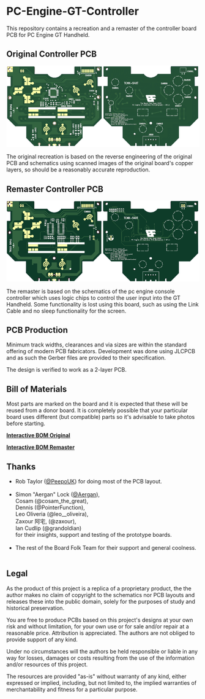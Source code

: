 # PC-Engine-GT-Controller
This repository contains a recreation and a remaster of the
controller board PCB for PC Engine GT Handheld.

## Original Controller PCB
![PCB-Original](images/PCEGT-Original-small.png)

The original recreation is based on the reverse engineering of the original
PCB and schematics using scanned images of the original
board's copper layers, so should be a reasonably accurate reproduction.

## Remaster Controller PCB
![PCB-Remaster](images/PCEGT-Remaster-small.png)

The remaster is based on the schematics of the pc engine console controller which
uses logic chips to control the user input into the GT Handheld.
Some functionality is lost using this board, such as using the Link Cable and
no sleep functionality for the screen.

## PCB Production

Minimum track widths, clearances and via sizes are within the standard
offering of modern PCB fabricators. Development was done using JLCPCB and as
such the Gerber files are provided to their specification.

The design is verified to work as a 2-layer PCB.

## Bill of Materials

Most parts are marked on the board and it is expected that these will be reused
from a donor board. It is completely possible that your particular board uses
different (but compatible) parts so it's advisable to take photos before starting.

[**Interactive BOM Original**][IBOM-Original]

[**Interactive BOM Remaster**][IBOM-Remaster]

## Thanks

  * Rob Taylor ([@PeepoUK](https://github.com/PeepoUK)) for doing most of
    the PCB layout.\
&nbsp;
  * Simon "Aergan" Lock ([@Aergan](https://github.com/Aergan)),\
    Cosam (@cosam_the_great),\
    Dennis (@PointerFunction),\
    Leo Oliveria (@leo__oliveira),\
    Zaxour 阿宅, (@zaxour),\
    Ian Cudlip (@grandoldian)\
    for their insights, support and testing of the prototype boards.\
&nbsp;
  * The rest of the Board Folk Team for their support and general
    coolness.\
&nbsp;

## Legal

As the product of this project is a replica of a proprietary product, the
the author makes no claim of copyright to the schematics nor PCB layouts and
releases these into the public domain, solely for the purposes of study and
historical preservation.

You are free to produce PCBs based on this project's designs at your own risk
and without limitation, for your own use or for sale and/or repair at a
reasonable price. Attribution is appreciated. The authors are not obliged to
provide support of any kind.

Under no circumstances will the authors be held responsible or liable in any
way for losses, damages or costs resulting from the use of the information
and/or resources of this project.

The resources are provided "as-is" without warranty of any kind, either
expressed or implied, including, but not limited to, the implied warranties
of merchantability and fitness for a particular purpose.

[IBOM-Original]: http://htmlpreview.github.io/?https://raw.githubusercontent.com/Board-Folk/PC-Engine-GT-Controller/main/original-7610-0641-A/bom/PC%20Engine%20GT%20Controller%20PCB.html

[IBOM-Remaster]: http://htmlpreview.github.io/?https://raw.githubusercontent.com/Board-Folk/PC-Engine-GT-Controller/main/remaster/bom/PC%20Engine%20GT%20Controller%20BOM.html
